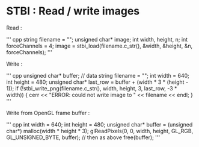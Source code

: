 STBI : Read / write images
=====

Read :

''' cpp
string filename = "";
unsigned char* image;
int width, height, n;
int forceChannels = 4;
image = stbi_load(filename.c_str(), &width, &height, &n, forceChannels);
'''

Write :

''' cpp
unsigned char* buffer; // data
string filename = "";
int width = 640;
int height = 480;
unsigned char* last_row = buffer + (width * 3 * (height - 1));
if (!stbi_write_png(filename.c_str(), width, height, 3, last_row, -3 * width)) {
  cerr << "ERROR: could not write image to " << filename << endl;
}
'''

Write from OpenGL frame buffer :

''' cpp
int width = 640;
int height = 480;
unsigned char* buffer = (unsigned char*) malloc(width * height * 3);
glReadPixels(0, 0, width, height, GL_RGB, GL_UNSIGNED_BYTE, buffer);
// then as above
free(buffer);
'''
